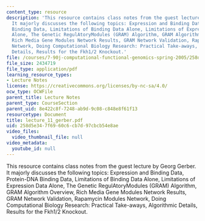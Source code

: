```yaml
---
content_type: resource
description: 'This resource contains class notes from the guest lecture by Georg Gerber.
  It majorly discusses the following topics: Expression and Binding Data, Protein-DNA
  Binding Data, Limitations of Binding Data Alone, Limitations of Expression Data
  Alone, The Genetic RegulAtoryModules (GRAM) Algorithm, GRAM Algorithm Overview,
  Rich Media Gene Modules Network Results, GRAM Network Validation, Rapamycin Modules
  Network, Doing Computational Biology Research: Practical Take-aways, Algorithmic
  Details, Results for the Fkh1/2 Knockout.'
file: /courses/7-90j-computational-functional-genomics-spring-2005/258d5e347f6960c6cb7d97cbcb54e8ae_lecture_11_gerber.pdf
file_size: 2434719
file_type: application/pdf
learning_resource_types:
- Lecture Notes
license: https://creativecommons.org/licenses/by-nc-sa/4.0/
ocw_type: OCWFile
parent_title: Lecture Notes
parent_type: CourseSection
parent_uid: 8e422c8f-7248-ab9d-9c08-c848e8f61f13
resourcetype: Document
title: lecture_11_gerber.pdf
uid: 258d5e34-7f69-60c6-cb7d-97cbcb54e8ae
video_files:
  video_thumbnail_file: null
video_metadata:
  youtube_id: null
---
```

This resource contains class notes from the guest lecture by Georg Gerber. It majorly discusses the following topics: Expression and Binding Data, Protein-DNA Binding Data, Limitations of Binding Data Alone, Limitations of Expression Data Alone, The Genetic RegulAtoryModules (GRAM) Algorithm, GRAM Algorithm Overview, Rich Media Gene Modules Network Results, GRAM Network Validation, Rapamycin Modules Network, Doing Computational Biology Research: Practical Take-aways, Algorithmic Details, Results for the Fkh1/2 Knockout.
